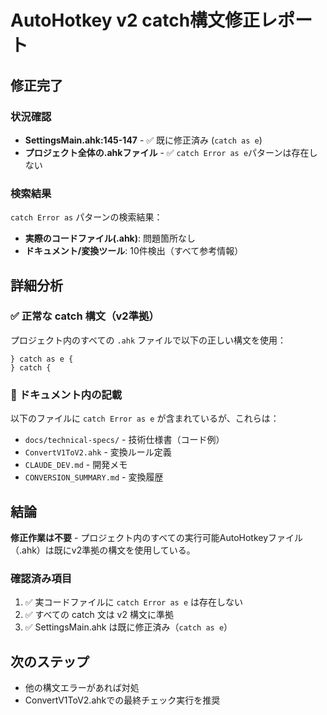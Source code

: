 # AutoHotkey v2 catch構文修正レポート

## 修正完了

### 状況確認
- **SettingsMain.ahk:145-147** - ✅ 既に修正済み (`catch as e`)
- **プロジェクト全体の.ahkファイル** - ✅ `catch Error as e`パターンは存在しない

### 検索結果
`catch Error as` パターンの検索結果：
- **実際のコードファイル(.ahk)**: 問題箇所なし
- **ドキュメント/変換ツール**: 10件検出（すべて参考情報）

## 詳細分析

### ✅ 正常な catch 構文（v2準拠）
プロジェクト内のすべての `.ahk` ファイルで以下の正しい構文を使用：
```autohotkey
} catch as e {
} catch {
```

### 📝 ドキュメント内の記載
以下のファイルに `catch Error as e` が含まれているが、これらは：
- `docs/technical-specs/` - 技術仕様書（コード例）
- `ConvertV1ToV2.ahk` - 変換ルール定義
- `CLAUDE_DEV.md` - 開発メモ
- `CONVERSION_SUMMARY.md` - 変換履歴

## 結論

**修正作業は不要** - プロジェクト内のすべての実行可能AutoHotkeyファイル（.ahk）は既にv2準拠の構文を使用している。

### 確認済み項目
1. ✅ 実コードファイルに `catch Error as e` は存在しない
2. ✅ すべての catch 文は v2 構文に準拠
3. ✅ SettingsMain.ahk は既に修正済み（`catch as e`）

## 次のステップ
- 他の構文エラーがあれば対処
- ConvertV1ToV2.ahkでの最終チェック実行を推奨